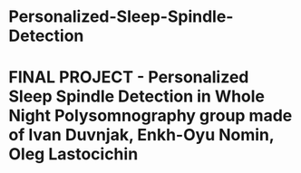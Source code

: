 # Personalized-Sleep-Spindle-Detection
 # FINAL PROJECT - Personalized Sleep Spindle Detection in Whole Night Polysomnography group made of Ivan Duvnjak, Enkh-Oyu Nomin, Oleg Lastocichin
